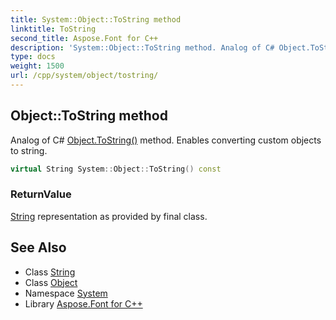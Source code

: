 ```yaml
---
title: System::Object::ToString method
linktitle: ToString
second_title: Aspose.Font for C++
description: 'System::Object::ToString method. Analog of C# Object.ToString() method. Enables converting custom objects to string in C++.'
type: docs
weight: 1500
url: /cpp/system/object/tostring/
---
```

## Object::ToString method


Analog of C# [Object.ToString()](./) method. Enables converting custom objects to string.

```cpp
virtual String System::Object::ToString() const
```


### ReturnValue

[String](../../string/) representation as provided by final class.

## See Also

* Class [String](../../string/)
* Class [Object](../)
* Namespace [System](../../)
* Library [Aspose.Font for C++](../../../)
